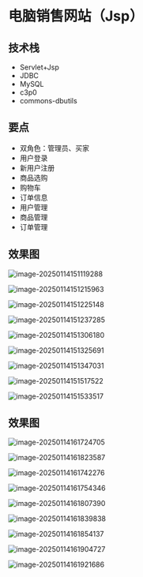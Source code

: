 # 电脑销售网站（Jsp）

<MyGlobalComponent />

<VersionSwitcher>

## 技术栈

- Servlet+Jsp
- JDBC
- MySQL
- c3p0
- commons-dbutils


## 要点

- 双角色：管理员、买家
- 用户登录
- 新用户注册
- 商品选购
- 购物车
- 订单信息
- 用户管理
- 商品管理
- 订单管理


<!-- 版本1 -->
<VersionBlock target="v1">

## 效果图

![image-20250114151119288](http://cdn.qiniu.liyansheng.top/img/image-20250114151119288.png)

![image-20250114151215963](http://cdn.qiniu.liyansheng.top/img/image-20250114151215963.png)

![image-20250114151225148](http://cdn.qiniu.liyansheng.top/img/image-20250114151225148.png)

![image-20250114151237285](http://cdn.qiniu.liyansheng.top/img/image-20250114151237285.png)

![image-20250114151306180](http://cdn.qiniu.liyansheng.top/img/image-20250114151306180.png)

![image-20250114151325691](http://cdn.qiniu.liyansheng.top/img/image-20250114151325691.png)

![image-20250114151347031](http://cdn.qiniu.liyansheng.top/img/image-20250114151347031.png)

![image-20250114151517522](http://cdn.qiniu.liyansheng.top/img/image-20250114151517522.png)

![image-20250114151533517](http://cdn.qiniu.liyansheng.top/img/image-20250114151533517.png)

</VersionBlock>


<!-- 版本2 -->
<VersionBlock target="v2">

## 效果图

![image-20250114161724705](http://cdn.qiniu.liyansheng.top/img/image-20250114161724705.png)

![image-20250114161823587](http://cdn.qiniu.liyansheng.top/img/image-20250114161823587.png)

![image-20250114161742276](http://cdn.qiniu.liyansheng.top/img/image-20250114161742276.png)

![image-20250114161754346](http://cdn.qiniu.liyansheng.top/img/image-20250114161754346.png)

![image-20250114161807390](http://cdn.qiniu.liyansheng.top/img/image-20250114161807390.png)

![image-20250114161839838](http://cdn.qiniu.liyansheng.top/img/image-20250114161839838.png)

![image-20250114161854137](http://cdn.qiniu.liyansheng.top/img/image-20250114161854137.png)

![image-20250114161904727](http://cdn.qiniu.liyansheng.top/img/image-20250114161904727.png)

![image-20250114161921686](http://cdn.qiniu.liyansheng.top/img/image-20250114161921686.png)

</VersionBlock>


</VersionSwitcher>










